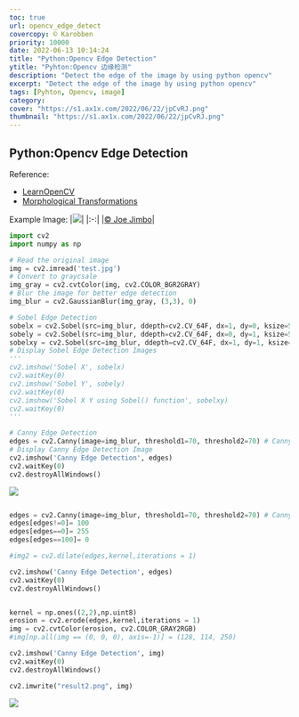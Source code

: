 ```yaml
---
toc: true
url: opencv_edge_detect
covercopy: © Karobben
priority: 10000
date: 2022-06-13 10:14:24
title: "Python:Opencv Edge Detection"
ytitle: "Pyhton:Opencv 边缘检测"
description: "Detect the edge of the image by using python opencv"
excerpt: "Detect the edge of the image by using python opencv"
tags: [Pyhton, Opencv, image]
category:
cover: "https://s1.ax1x.com/2022/06/22/jpCvRJ.png"
thumbnail: "https://s1.ax1x.com/2022/06/22/jpCvRJ.png"
---
```


## Python:Opencv Edge Detection

Reference:
- [LearnOpenCV](https://learnopencv.com/edge-detection-using-opencv/)
- [Morphological Transformations](https://docs.opencv.org/3.4/d9/d61/tutorial_py_morphological_ops.html)

Example Image:
|![](https://images.theconversation.com/files/22985/original/kk8g8b9t-1367209604.jpg?ixlib=rb-1.1.0&rect=0%2C197%2C968%2C470&q=45&auto=format&w=1356&h=668&fit=crop)|
|:-:|
|[© Joe Jimbo](https://theconversation.com/animals-in-research-drosophila-the-fruit-fly-13571)|

```python
import cv2
import numpy as np

# Read the original image
img = cv2.imread('test.jpg')
# Convert to graycsale
img_gray = cv2.cvtColor(img, cv2.COLOR_BGR2GRAY)
# Blur the image for better edge detection
img_blur = cv2.GaussianBlur(img_gray, (3,3), 0)

# Sobel Edge Detection
sobelx = cv2.Sobel(src=img_blur, ddepth=cv2.CV_64F, dx=1, dy=0, ksize=5) # Sobel Edge Detection on the X axis
sobely = cv2.Sobel(src=img_blur, ddepth=cv2.CV_64F, dx=0, dy=1, ksize=5) # Sobel Edge Detection on the Y axis
sobelxy = cv2.Sobel(src=img_blur, ddepth=cv2.CV_64F, dx=1, dy=1, ksize=5) # Combined X and Y Sobel Edge Detection
# Display Sobel Edge Detection Images
'''
cv2.imshow('Sobel X', sobelx)
cv2.waitKey(0)
cv2.imshow('Sobel Y', sobely)
cv2.waitKey(0)
cv2.imshow('Sobel X Y using Sobel() function', sobelxy)
cv2.waitKey(0)
'''

# Canny Edge Detection
edges = cv2.Canny(image=img_blur, threshold1=70, threshold2=70) # Canny Edge Detection
# Display Canny Edge Detection Image
cv2.imshow('Canny Edge Detection', edges)
cv2.waitKey(0)
cv2.destroyAllWindows()
```

![](https://s1.ax1x.com/2022/06/22/jpCjG4.png)

```python

edges = cv2.Canny(image=img_blur, threshold1=70, threshold2=70) # Canny Edge Detection
edges[edges!=0]= 100
edges[edges==0]= 255
edges[edges==100]= 0

#img2 = cv2.dilate(edges,kernel,iterations = 1)

cv2.imshow('Canny Edge Detection', edges)
cv2.waitKey(0)
cv2.destroyAllWindows()


kernel = np.ones((2,2),np.uint8)
erosion = cv2.erode(edges,kernel,iterations = 1)
img = cv2.cvtColor(erosion, cv2.COLOR_GRAY2RGB)
#img[np.all(img == (0, 0, 0), axis=-1)] = (128, 114, 250)

cv2.imshow('Canny Edge Detection', img)
cv2.waitKey(0)
cv2.destroyAllWindows()

cv2.imwrite("result2.png", img)
```

![](https://s1.ax1x.com/2022/06/22/jpCvRJ.png)
